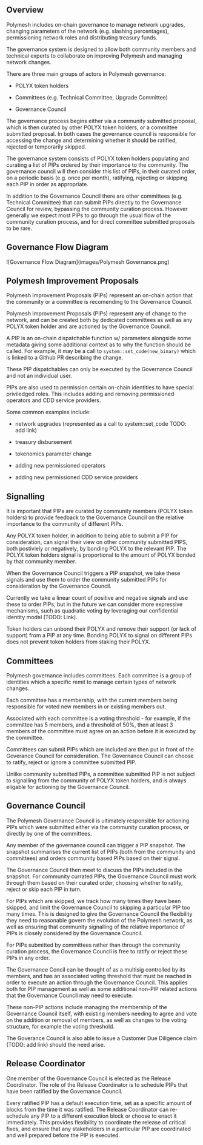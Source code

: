 ## Overview

Polymesh includes on-chain governance to manage network upgrades, changing parameters of the network (e.g. slashing percentages), permissioning network roles and distributing treasury funds.

The governance system is designed to allow both community members and technical experts to collaborate on improving Polymesh and managing network changes.

There are three main groups of actors in Polymesh governance:  

- POLYX token holders  

- Committees (e.g. Technical Committee, Upgrade Committee)  

- Governance Council  

The governance process begins either via a community submitted proposal, which is then curated by other POLYX token holders, or a committee submitted proposal. In both cases the governance council is responsible for accessing the change and determining whether it should be ratified, rejected or temporarily skipped.

The governance system consists of POLYX token holders populating and curating a list of PIPs ordered by their importance to the community. The governance council will then consider this list of PIPs, in their curated order, on a periodic basis (e.g. once per month), ratifying, rejecting or skipping each PIP in order as appropriate.

In addition to the Governance Council there are other committees (e.g. Technical Committee) that can submit PIPs directly to the Governance Council for review, bypassing the community curation process. However generally we expect most PIPs to go through the usual flow of the community curation process, and for direct committee submitted proposals to be rare.

## Governance Flow Diagram

![Governance Flow Diagram](images/Polymesh Governance.png)

## Polymesh Improvement Proposals

Polymesh Improvement Proposals (PIPs) represent an on-chain action that the community or a committee is recomending to the Governance Council.

Polymesh Improvement Proposals (PIPs) represent any of change to the network, and can be created both by dedicated committees as well as any POLYX token holder and are actioned by the Governance Council.

A PIP is an on-chain dispatchable function w/ parameters alongside some metadata giving some additional context as to why the function should be called. For example, it may be a call to `system::set_code(new_binary)` which is linked to a Github PR describing the change.

These PIP dispatchables can only be executed by the Governance Council and not an individual user.

PIPs are also used to permission certain on-chain identities to have special priviledged roles. This includes adding and removing permissioned operators and CDD service providers.

Some common examples include:  

- network upgrades (represented as a call to system::set_code TODO: add link) 

- treasury disbursement

- tokenomics parameter change

- adding new permissioned operators

- adding new permissioned CDD service providers

## Signalling

It is important that PIPs are curated by community members (POLYX token holders) to provide feedback to the Governance Council on the relative importance to the community of different PIPs.

Any POLYX token holder, in addition to being able to submit a PIP for consideration, can signal their view on other community submitted PIPS, both postiviely or negatively, by bonding POLYX to the relevant PIP. The POLYX token holders signal is proportional to the amount of POLYX bonded by that community member.

When the Governance Council triggers a PIP snapshot, we take these signals and use them to order the community submitted PIPs for consideration by the Governance Council.

Currently we take a linear count of positive and negative signals and use these to order PIPs, but in the future we can consider more expressive mechanisms, such as quadratic voting by leveraging our confidential identity model (TODO: Link).

Token holders can unbond their POLYX and remove their support (or lack of support) from a PIP at any time. Bonding POLYX to signal on different PIPs does not prevent token holders from staking their POLYX.

## Committees

Polymesh governance includes committees. Each committee is a group of identities which a specific remit to manage certain types of network changes.

Each committee has a membership, with the current members being responsible for voted new members in or existing members out.

Associated with each committee is a voting threshold - for example, if the committee has 5 members, and a threshold of 50%, then at least 3 members of the committee must agree on an action before it is executed by the committee.

Committees can submit PIPs which are included are then put in front of the Goverance Council for consideration. The Governance Council can choose to ratify, reject or ignore a committee submitted PIP.

Unlike community submitted PIPs, a committee submitted PIP is not subject to signalling from the community of POLYX token holders, and is always eligable for actioning by the Governance Council.

## Governance Council

The Polymesh Governance Council is ultimately responsible for actioning PIPs which were submitted either via the community curation process, or directly by one of the committees.

Any member of the governance council can trigger a PIP snapshot. The snapshot summarises the current list of PIPs (both from the community and committees) and orders community based PIPs based on their signal.

The Governance Council then meet to discuss the PIPs included in the snapshot. For community currated PIPs, the Governance Council must work through them based on their curated order, choosing whether to ratify, reject or skip each PIP in turn.

For PIPs which are skipped, we track how many times they have been skipped, and limit the Governance Council to skipping a particular PIP too many times. This is designed to give the Governance Council the flexibility they need to reasonable govern the evolution of the Polymesh network, as well as ensuring that community signalling of the relative importance of PIPs is closely considered by the Governance Council.

For PIPs submitted by committees rather than through the community curation process, the Governance Council is free to ratify or reject these PIPs in any order.

The Governance Concil can be thought of as a multisig controlled by its members, and has an associated voting threshold that must be reached in order to execute an action through the Governance Council. This applies both for PIP management as well as some additional non-PIP related actions that the Governance Council may need to execute.

These non-PIP actions include managing the membership of the Governance Council itself, with existing members needing to agree and vote on the addition or removal of members, as well as changes to the voting structure, for example the voting threshold.

The Goverance Council is also able to issue a Customer Due Diligence claim (TODO: add link) should the need arise.

## Release Coordinator

One member of the Governance Council is elected as the Release Coordinator. The role of the Release Coordinator is to schedule PIPs that have been ratified by the Governance Council.

Every ratified PIP has a default execution time, set as a specific amount of blocks from the time it was ratified. The Release Coordinator can re-schedule any PIP to a different execution block or choose to enact it immediately. This provides flexibility to coordinate the release of critical fixes, and ensure that any stakeholders in a particular PIP are coordinated and well prepared before the PIP is executed.